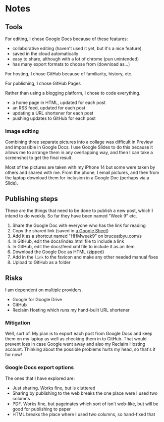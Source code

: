 # Notes

## Tools
For editing, I chose Google Docs because of these features:
- collaborative editing (haven't used it yet, but it's a nice feature)
- saved in the cloud automatically
- easy to share, although with a lot of chrome (pun unintended)
- has many export formats to choose from (download as...)

For hosting, I chose GitHub because of familiarity, history, etc.

For publishing, I chose GitHub Pages

Rather than using a blogging platform, I chose to code everything.
- a home page in HTML, updated for each post
- an RSS feed, updated for each post
- updating a URL shortener for each post
- pushing updates to GitHub for each post

### Image editing
Combining three separate pictures into a collage was difficult in Preview
and impossible in Google Docs. I use Google Slides to do this because it
allows me to arrange them in any overlapping way, and then I can take a
screenshot to get the final result.

Most of the pictures are taken with my iPhone 14 but some were taken by others
and shared with me. From the phone, I email pictures, and then from the 
laptop download them for inclusion in a Google Doc (perhaps via a Slide).

## Publishing steps
These are the things that need to be done to publish a new post, which
I intend to do weekly. So far they have been named "Week 9" etc.

1. Share the Google Doc with everyone who has the link for reading
2. Copy the shared link (saved in [a Google Sheet](https://docs.google.com/spreadsheets/d/1Zdr9cvMxNHAiSy6hbB0NpQDC_OYiaTL-LwvpFOUlMKo/edit?usp=sharing))
3. Add it as a shortcut named "HHMweek9" on bruceatbyu.com/s
4. In GitHub, edit the docs/index.html file to include a link
5. In GitHub, edit the docs/feed.xml file to include it as an item
6. Download the Google Doc as HTML (zipped)
7. Add in the `link` to the favicon and make any other needed manual fixes
8. Upload to GitHub as a folder

## Risks
I am dependent on multiple providers.
- Google for Google Drive
- GitHub
- Reclaim Hosting which runs my hand-built URL shortener

### Mitigation
Well, sort of. 
My plan is to export each post from Google Docs and keep them on my laptop
as well as checking them in to GitHub.
That would prevent loss in case Google went away and also my Reclaim Hosting
account.
Thinking about the possible problems hurts my head, so that's it for now!

### Google Docs export options
The ones that I have explored are:

- Just sharing. Works fine, but is cluttered
- Sharing by publishing to the web breaks the one place were I used two columns
- PDF. Works fine, but pageinates which sort of isn't web-like, but will be good for publishing to paper
- HTML breaks the place where I used two columns, so hand-fixed that

